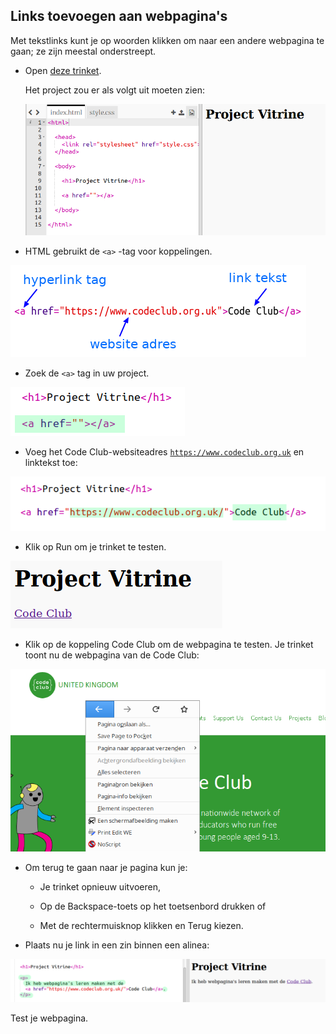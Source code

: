 ## Links toevoegen aan webpagina's

Met tekstlinks kunt je op woorden klikken om naar een andere webpagina te gaan; ze zijn meestal onderstreept.

+ Open [deze trinket](https://trinket.io/html/4e1d716173).
    
    Het project zou er als volgt uit moeten zien:
    
    ![screenshot](images/showcase-starter.png)

+ HTML gebruikt de `<a>` -tag voor koppelingen.

![screenshot](images/showcase-link.png)

+ Zoek de `<a>` tag in uw project. 

![screenshot](images/showcase-a-template.png)

+ Voeg het Code Club-websiteadres [`https://www.codeclub.org.uk`](https://www.codeclub.org.uk) en linktekst toe:

![screenshot](images/showcase-code-club.png)

+ Klik op Run om je trinket te testen.

![screenshot](images/showcase-cc-output.png)

+ Klik op de koppeling Code Club om de webpagina te testen. Je trinket toont nu de webpagina van de Code Club: 

![screenshot](images/showcase-cc-website.png)

+ Om terug te gaan naar je pagina kun je:
    
    + Je trinket opnieuw uitvoeren,
    
    + Op de Backspace-toets op het toetsenbord drukken of
    
    + Met de rechtermuisknop klikken en Terug kiezen.

+ Plaats nu je link in een zin binnen een alinea:

![screenshot](images/showcase-paragraph.png)

Test je webpagina.